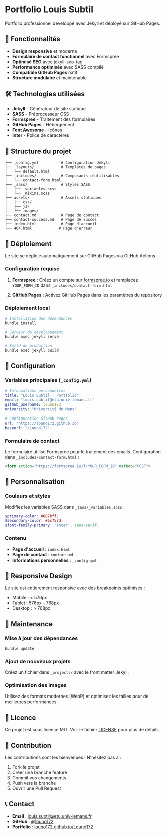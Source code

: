 # Portfolio Louis Subtil

Portfolio professionnel développé avec Jekyll et déployé sur GitHub Pages.

## 🚀 Fonctionnalités

- **Design responsive** et moderne
- **Formulaire de contact fonctionnel** avec Formspree
- **Optimisé SEO** avec jekyll-seo-tag
- **Performance optimisée** avec SASS compilé
- **Compatible GitHub Pages** natif
- **Structure modulaire** et maintenable

## 🛠️ Technologies utilisées

- **Jekyll** - Générateur de site statique
- **SASS** - Préprocesseur CSS
- **Formspree** - Traitement des formulaires
- **GitHub Pages** - Hébergement
- **Font Awesome** - Icônes
- **Inter** - Police de caractères

## 📁 Structure du projet

```
├── _config.yml          # Configuration Jekyll
├── _layouts/            # Templates de pages
│   └── default.html
├── _includes/           # Composants réutilisables
│   └── contact-form.html
├── _sass/               # Styles SASS
│   ├── _variables.scss
│   └── _mixins.scss
├── assets/              # Assets statiques
│   ├── css/
│   ├── js/
│   └── images/
├── contact.md           # Page de contact
├── contact-success.md   # Page de succès
├── index.html           # Page d'accueil
└── 404.html            # Page d'erreur
```

## 🚀 Déploiement

Le site se déploie automatiquement sur GitHub Pages via GitHub Actions.

### Configuration requise

1. **Formspree** : Créez un compte sur [formspree.io](https://formspree.io) et remplacez `YOUR_FORM_ID` dans `_includes/contact-form.html`

2. **GitHub Pages** : Activez GitHub Pages dans les paramètres du repository

### Déploiement local

```bash
# Installation des dépendances
bundle install

# Serveur de développement
bundle exec jekyll serve

# Build de production
bundle exec jekyll build
```

## 📝 Configuration

### Variables principales (`_config.yml`)

```yaml
# Informations personnelles
title: "Louis Subtil | Portfolio"
email: "louis.subtil@etu.univ-lemans.fr"
github_username: louno172
university: "Université du Mans"

# Configuration GitHub Pages
url: "https://louno172.github.io"
baseurl: "/Louno172"
```

### Formulaire de contact

Le formulaire utilise Formspree pour le traitement des emails. Configuration dans `_includes/contact-form.html` :

```html
<form action="https://formspree.io/f/YOUR_FORM_ID" method="POST">
```

## 🎨 Personnalisation

### Couleurs et styles

Modifiez les variables SASS dans `_sass/_variables.scss` :

```scss
$primary-color: #007bff;
$secondary-color: #6c757d;
$font-family-primary: 'Inter', sans-serif;
```

### Contenu

- **Page d'accueil** : `index.html`
- **Page de contact** : `contact.md`
- **Informations personnelles** : `_config.yml`

## 📱 Responsive Design

Le site est entièrement responsive avec des breakpoints optimisés :

- Mobile : < 576px
- Tablet : 576px - 768px
- Desktop : > 768px

## 🔧 Maintenance

### Mise à jour des dépendances

```bash
bundle update
```

### Ajout de nouveaux projets

Créez un fichier dans `_projects/` avec le front matter Jekyll.

### Optimisation des images

Utilisez des formats modernes (WebP) et optimisez les tailles pour de meilleures performances.

## 📄 Licence

Ce projet est sous licence MIT. Voir le fichier [LICENSE](LICENSE) pour plus de détails.

## 🤝 Contribution

Les contributions sont les bienvenues ! N'hésitez pas à :

1. Fork le projet
2. Créer une branche feature
3. Commit vos changements
4. Push vers la branche
5. Ouvrir une Pull Request

## 📞 Contact

- **Email** : louis.subtil@etu.univ-lemans.fr
- **GitHub** : [@louno172](https://github.com/louno172)
- **Portfolio** : [louno172.github.io/Louno172](https://louno172.github.io/Louno172)